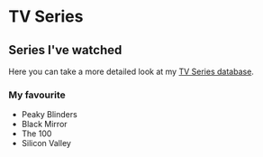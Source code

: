 # TV Series

## Series I've watched

Here you can take a more detailed look at my [TV Series database](https://www.notion.so/cbfaf4ebed644ac08207b610a63354aa?v=aa96976bc6614c95bd79ee369dec4b7d).

### My favourite

* Peaky Blinders
* Black Mirror
* The 100
* Silicon Valley
